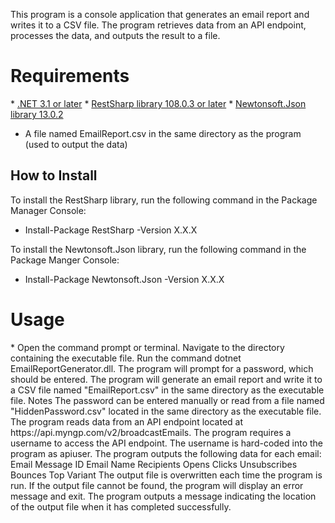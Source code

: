 This program is a console application that generates an email report and writes it to a CSV file. The program retrieves data from an API endpoint, processes the data, and outputs the result to a file.

<h1> Requirements </h1>
* <u>.NET 3.1 or later</u>
* <u>RestSharp library 108.0.3 or later</u>
* <u>Newtonsoft.Json library 13.0.2</u>

* A file named EmailReport.csv in the same directory as the program (used to output the data)

<h2> How to Install </h2>
To install the RestSharp library, run the following command in the Package Manager Console:

- Install-Package RestSharp -Version X.X.X

To install the Newtonsoft.Json library, run the following command in the Package Manger Console:

- Install-Package Newtonsoft.Json -Version X.X.X


<h1> Usage </h1>
* Open the command prompt or terminal.
Navigate to the directory containing the executable file.
Run the command dotnet EmailReportGenerator.dll.
The program will prompt for a password, which should be entered.
The program will generate an email report and write it to a CSV file named "EmailReport.csv" in the same directory as the executable file.
Notes
The password can be entered manually or read from a file named "HiddenPassword.csv" located in the same directory as the executable file.
The program reads data from an API endpoint located at https://api.myngp.com/v2/broadcastEmails.
The program requires a username to access the API endpoint. The username is hard-coded into the program as apiuser.
The program outputs the following data for each email:
Email Message ID
Email Name
Recipients
Opens
Clicks
Unsubscribes
Bounces
Top Variant
The output file is overwritten each time the program is run.
If the output file cannot be found, the program will display an error message and exit.
The program outputs a message indicating the location of the output file when it has completed successfully.
